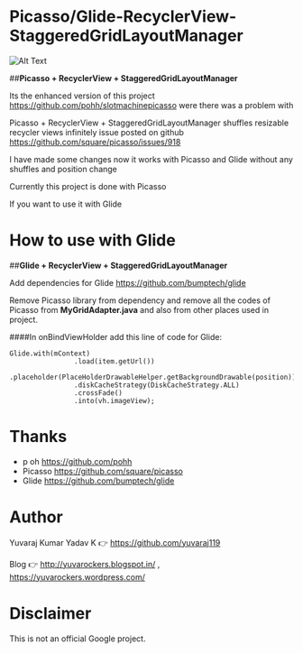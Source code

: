 # Picasso/Glide-RecyclerView-StaggeredGridLayoutManager

![Alt Text](https://github.com/yuvaraj119/Picasso-RecyclerView-StaggeredGridLayoutManager/blob/master/bloggif_571854a507ddc.gif)

##**Picasso + RecyclerView + StaggeredGridLayoutManager**

Its the enhanced version of this project https://github.com/pohh/slotmachinepicasso were there was a problem with

Picasso + RecyclerView + StaggeredGridLayoutManager shuffles resizable recycler views infinitely
issue posted on github https://github.com/square/picasso/issues/918

I have made some changes now it works with Picasso and Glide without any shuffles and position change

Currently this project is done with Picasso

If you want to use it with Glide

# How to use with Glide

##**Glide + RecyclerView + StaggeredGridLayoutManager**

Add dependencies for Glide https://github.com/bumptech/glide

Remove Picasso library from dependency and remove all the codes of Picasso from **MyGridAdapter.java** and also from other places 
used in project.


####In onBindViewHolder add this line of code for Glide:

```
Glide.with(mContext)
                .load(item.getUrl())
                .placeholder(PlaceHolderDrawableHelper.getBackgroundDrawable(position))
                .diskCacheStrategy(DiskCacheStrategy.ALL)
                .crossFade()
                .into(vh.imageView);
```


# Thanks
* p oh https://github.com/pohh
* Picasso https://github.com/square/picasso
* Glide https://github.com/bumptech/glide

# Author
Yuvaraj Kumar Yadav K :point_right: https://github.com/yuvaraj119

Blog :point_right: http://yuvarockers.blogspot.in/ , https://yuvarockers.wordpress.com/

# Disclaimer
This is not an official Google project.



